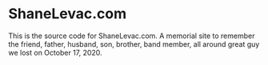 # ShaneLevac.com

This is the source code for ShaneLevac.com. A memorial site to remember the friend, father, husband, son, brother, band member, all around great guy we lost on October 17, 2020. 